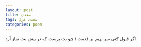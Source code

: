 ```yaml
---
layout: post
title: سعدی
tags: سعدی غزل
categories: poem
---
```


اگر قبول کنی سر نهیم بر قدمت / چو بت پرست که در پیش بت نماز آرد
